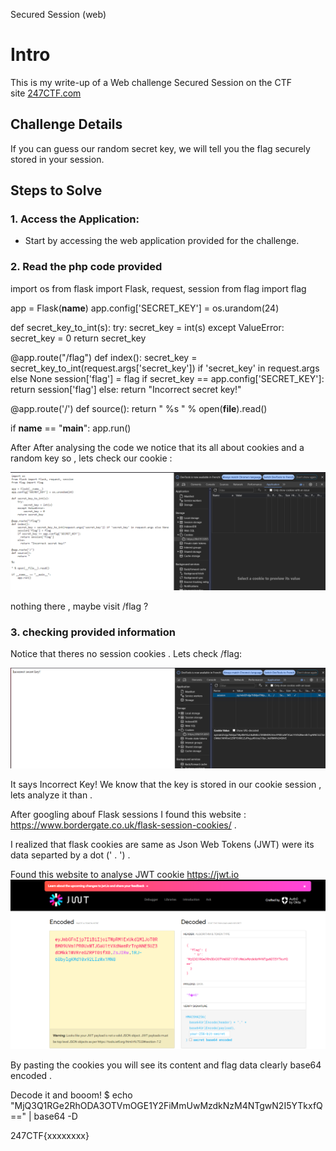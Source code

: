 Secured Session (web)

# Intro

This is my write-up of a Web challenge Secured Session on the CTF
site [247CTF.com](https://247ctf.com/)

## Challenge Details

If you can guess our random secret key, we will tell you the flag
securely stored in your session.

## Steps to Solve

### 1. Access the Application:

-   Start by accessing the web application provided for the challenge.

### 2. Read the php code provided

import os
from flask import Flask, request, session
from flag import flag

app = Flask(__name__)
app.config['SECRET_KEY'] = os.urandom(24)

def secret_key_to_int(s):
    try:
        secret_key = int(s)
    except ValueError:
        secret_key = 0
    return secret_key

@app.route("/flag")
def index():
    secret_key = secret_key_to_int(request.args['secret_key']) if 'secret_key' in request.args else None
    session['flag'] = flag
    if secret_key == app.config['SECRET_KEY']:
      return session['flag']
    else:
      return "Incorrect secret key!"

@app.route('/')
def source():
    return "
%s
" % open(__file__).read()

if __name__ == "__main__":
    app.run()


    
After After analysing the code we notice that its all about cookies and
a random key so , lets check our cookie :

![](./image1.png)

nothing there , maybe visit /flag ?
### 3. checking provided information

Notice that theres no session cookies . Lets check /flag:

![](./image2.png)

It says Incorrect Key! We know that the key is stored in our cookie
session , lets analyze it than .

After googling abouf Flask sessions I found this website :
<https://www.bordergate.co.uk/flask-session-cookies/> .

I realized that flask cookies are same as Json Web Tokens (JWT) were its
data separted by a dot (' . ') .

Found this website to analyse JWT cookie <https://jwt.io>
![](./image3.png)

By pasting the cookies you will see its content and flag data clearly
base64 encoded .

Decode it and booom! \$ echo
\"MjQ3Q1RGe2RhODA3OTVmOGE1Y2FiMmUwMzdkNzM4NTgwN2I5YTkxfQ==\" \| base64
-D

247CTF{xxxxxxxx}
